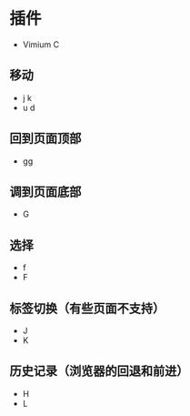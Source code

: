 # 插件
- Vimium C

## 移动
- j k
- u d

## 回到页面顶部
- gg

## 调到页面底部
- G

## 选择
- f
- F

## 标签切换（有些页面不支持）
- J
- K

## 历史记录（浏览器的回退和前进）
- H
- L
